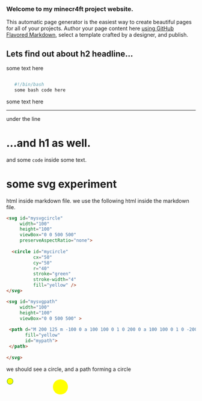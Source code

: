 ### Welcome to my minecr4ft project website.
 This automatic page generator is the easiest way to create beautiful pages for all of your projects. Author your page content here [using GitHub Flavored Markdown](https://guides.github.com/features/mastering-markdown/), select a template crafted by a designer, and publish.


## Lets find out about h2 headline...

 some text here

 ```bash

    #!/bin/bash
    some bash code here

``` 

some text here


----

under the line

# ...and h1 as well.

 and some `code` inside some text.
 
# some svg experiment

html inside markdown file. we use the following html inside the markdown file.

```html
<svg id="mysvgcircle" 
     width="100" 
     height="100" 
     viewBox="0 0 500 500" 
     preserveAspectRatio="none">
 
  <circle id="mycircle" 
          cx="50" 
          cy="50" 
          r="40" 
          stroke="green" 
          stroke-width="4" 
          fill="yellow" />
</svg>

<svg id="mysvgpath" 
     width="100" 
     height="100" 
     viewBox="0 0 500 500" >
 
 <path d="M 200 125 m -100 0 a 100 100 0 1 0 200 0 a 100 100 0 1 0 -200 0" 
       fill="yellow" 
       id="mypath">
 </path>
 
</svg>

```

we should see a circle, and a path forming a circle

<svg id="mysvgcircle" width="100" height="100" viewBox="0 0 500 500" preserveAspectRatio="none">
  <circle id="mycircle" cx="50" cy="50" r="40" stroke="green" stroke-width="4" fill="yellow" />
</svg>

<svg id="mysvgpath" width="100" height="100" viewBox="0 0 500 500" >
 <path d="M 200 125 m -100 0 a 100 100 0 1 0 200 0 a 100 100 0 1 0 -200 0" fill="yellow" id="mypath">
</path>
 </svg>

